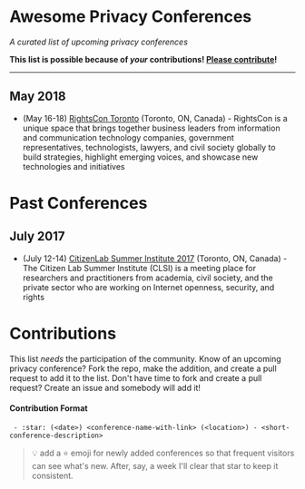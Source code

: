 # Awesome Privacy Conferences

*A curated list of upcoming privacy conferences*

**This list is possible because of *your* contributions!  [Please contribute](#contributions)!**
***

## May 2018

- (May 16-18) [RightsCon Toronto](https://www.rightscon.org/) (Toronto, ON, Canada) - RightsCon is a unique space that brings together business leaders from information and communication technology companies, government representatives, technologists, lawyers, and civil society globally to build strategies, highlight emerging voices, and showcase new technologies and initiatives 


# Past Conferences

## July 2017

- (July 12-14) [CitizenLab Summer Institute 2017](https://citizenlab.ca/summerinstitute/2017.html) (Toronto, ON, Canada) - The Citizen Lab Summer Institute (CLSI) is a meeting place for researchers and practitioners from academia, civil society, and the private sector who are working on Internet openness, security, and rights

# Contributions

This list *needs* the participation of the community.  Know of an upcoming privacy conference?  Fork the repo, make the addition, and create a pull request to add it to the list.  Don't have time to fork and create a pull request?  Create an issue and somebody will add it!

#### Contribution Format

` - :star: (<date>) <conference-name-with-link> (<location>) - <short-conference-description>`

> :bulb: add a ⭐ emoji for newly added conferences so that frequent visitors can see what's new.  After, say, a week I'll clear that star to keep it consistent.
